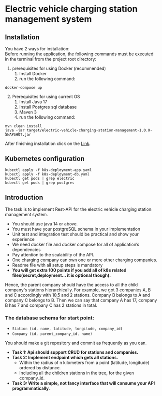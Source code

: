 # Electric vehicle charging station management system
## Installation
You have 2 ways for installation:\
Before running the application, the following commands must be executed in the terminal from the project root directory:
1. prerequisites for using Docker (recommended) 
   1. Install Docker
   2. run the following command:
```
docker-compose up
```
2. Prerequisites for using current OS
   1. Install Java 17
   2. Install Postgres sql database
   3. Maven 3
   4. run the following command:
```
mvn clean install
java -jar target/electric-vehicle-charging-station-management-1.0.0-SNAPSHOT.jar
```
After finishing installation click on the [Link](http://localhost:2022/swagger-ui.html).
## Kubernetes configuration
```
kubectl apply -f k8s-deployment-app.yaml
kubectl apply -f k8s-deployment-db.yaml
kubectl get pods | grep electric
kubectl get pods | grep postgres
```
## Introduction
The task is to implement Rest-API for the electric vehicle charging station management
system.
* You should use java 14 or above.
* You must have your postgreSQL schema in your implementation
* Unit test and integration test should be practical and show your experience
* We need docker file and docker compose for all of application’s dependencies
* Pay attention to the scalability of the API.
* One charging company can own one or more other charging companies.
* Readme file with all setup steps is mandatory
* **You will get extra 100 points if you add all of k8s related files(secret,deployment... it is optional though).**

Hence, the parent company should have the access to all the child company's stations
hierarchically. For example, we got 3 companies A, B and C accordingly with 10,5 and 2
stations. Company B belongs to A and company C belongs to B. Then we can say that
company A has 17, company B has 7 and company C has 2 stations in total.

### The database schema for start point:
* `Station (id, name, latitude, longitude, company_id)`
* `Company (id, parent_company_id, name)`

You should make a git repository and commit as frequently as you can.

* **Task 1: Api should support CRUD for stations and companies.**
* **Task 2: Implement endpoint which gets all stations.**
  * Within the radius of n kilometers from a point (latitude, longitude) ordered by distance.
  * Including all the children stations in the tree, for the given company_id.
* **Task 3: Write a simple, not fancy interface that will consume your API programmatically.**